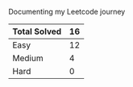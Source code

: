 Documenting my Leetcode journey


Total Solved  | 16
------------- | ------------
Easy  | 12
Medium  | 4
Hard  | 0
